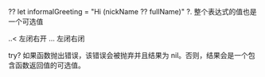 
??  let informalGreeting = "Hi \(nickName ?? fullName)"
?.   整个表达式的值也是一个可选值

..<   左闭右开
...   左闭右闭

try?   如果函数抛出错误，该错误会被抛弃并且结果为 nil。否则，结果会是一个包含函数返回值的可选值。

